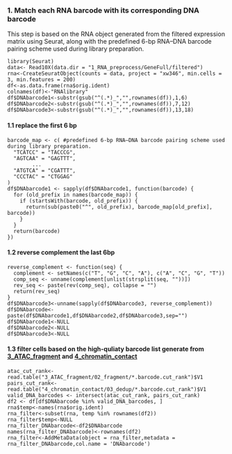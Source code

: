### 1. Match each RNA barcode with its corresponding DNA barcode

This step is based on the RNA object generated from the filtered expression matrix using Seurat, along with the predefined 6-bp RNA–DNA barcode pairing scheme used during library preparation.
```
library(Seurat)
data<- Read10X(data.dir = "1_RNA_preprocess/GeneFull/filtered")
rna<-CreateSeuratObject(counts = data, project = "xw346", min.cells = 3, min.features = 200)
df<-as.data.frame(rna$orig.ident)
colnames(df)<-"RNAlibrary"
df$DNAbarcode1<-substr(gsub("^(.*)_","",rownames(df)),1,6)
df$DNAbarcode2<-substr(gsub("^(.*)_","",rownames(df)),7,12)
df$DNAbarcode3<-substr(gsub("^(.*)_","",rownames(df)),13,18)
```

#### 1.1 replace the first 6 bp
```
barcode_map <- c( #predefined 6-bp RNA–DNA barcode pairing scheme used during library preparation.
  "TCATCC" = "TACCCG",
  "AGTCAA" = "GAGTTT",
        ...
  "ATGTCA" = "CGATTT",
  "CCCTAC" = "CTGGAG"
)
df$DNAbarcode1 <- sapply(df$DNAbarcode1, function(barcode) {
  for (old_prefix in names(barcode_map)) {
    if (startsWith(barcode, old_prefix)) {
      return(sub(paste0("^", old_prefix), barcode_map[old_prefix], barcode))
    }
  }
  return(barcode)
})
```

#### 1.2 reverse complement the last 6bp
```
reverse_complement <- function(seq) {
  complement <- setNames(c("T", "G", "C", "A"), c("A", "C", "G", "T"))
  comp_seq <- unname(complement[unlist(strsplit(seq, ""))])
  rev_seq <- paste(rev(comp_seq), collapse = "")
  return(rev_seq)
}
df$DNAbarcode3<-unname(sapply(df$DNAbarcode3, reverse_complement))
df$DNAbarcode<-paste(df$DNAbarcode1,df$DNAbarcode2,df$DNAbarcode3,sep="")
df$DNAbarcode1<-NULL
df$DNAbarcode2<-NULL
df$DNAbarcode3<-NULL
```

#### 1.3 filter cells based on the high-quliaty barcode list generate from [3_ATAC_fragment](https://github.com/monnneee/scHiCAR/edit/v2/3_ATAC_fragment) and [4_chromatin_contact](https://github.com/monnneee/scHiCAR/edit/v2/4_chromatin_contact)
```
atac_cut_rank<-read.table("3_ATAC_fragment/02_fragment/*.barcode.cut_rank")$V1
pairs_cut_rank<-read.table("4_chromatin_contact/03_dedup/*.barcode.cut_rank")$V1
valid_DNA_barcodes <- intersect(atac_cut_rank, pairs_cut_rank)
df2 <- df[df$DNAbarcode %in% valid_DNA_barcodes, ]
rna$temp<-names(rna$orig.ident)
rna_filter<-subset(rna, temp %in% rownames(df2))
rna_filter$temp<-NULL
rna_filter_DNAbarcode<-df2$DNAbarcode
names(rna_filter_DNAbarcode)<-rownames(df2)
rna_filter<-AddMetaData(object = rna_filter,metadata = rna_filter_DNAbarcode,col.name = 'DNAbarcode')
```
